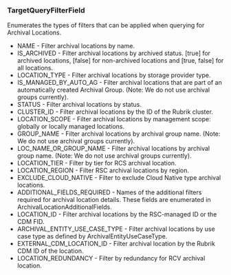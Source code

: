 ### TargetQueryFilterField
Enumerates the types of filters that can be applied when querying for
Archival Locations.

- NAME - Filter archival locations by name.
- IS_ARCHIVED - Filter archival locations by archived status. [true] for archived
locations, [false] for non-archived locations and [true, false] for
all locations.
- LOCATION_TYPE - Filter archival locations by storage provider type.
- IS_MANAGED_BY_AUTO_AG - Filter archival locations that are part of an automatically
created Archival Group. (Note: We do not use archival groups
currently).
- STATUS - Filter archival locations by status.
- CLUSTER_ID - Filter archival locations by the ID of the Rubrik cluster.
- LOCATION_SCOPE - Filter archival locations by management scope: globally or locally
managed locations.
- GROUP_NAME - Filter archival locations by archival group name. (Note: We do not
use archival groups currently).
- LOC_NAME_OR_GROUP_NAME - Filter archival locations by archival group name. (Note: We do not
use archival groups currently).
- LOCATION_TIER - Filter by tier for RCS archival location.
- LOCATION_REGION - Filter RSC archival locations by region.
- EXCLUDE_CLOUD_NATIVE - Filter to exclude Cloud Native type archival locations.
- ADDITIONAL_FIELDS_REQUIRED - Names of the additional filters required for archival location
details. These fields are enumerated in
ArchivalLocationAdditionalFields.
- LOCATION_ID - Filter archival locations by the RSC-managed ID or the CDM FID.
- ARCHIVAL_ENTITY_USE_CASE_TYPE - Filter archival locations by use case type as defined by
ArchivalEntityUseCaseType.
- EXTERNAL_CDM_LOCATION_ID - Filter archival location by the Rubrik CDM ID of the location.
- LOCATION_REDUNDANCY - Filter by redundancy for RCV archival location.
